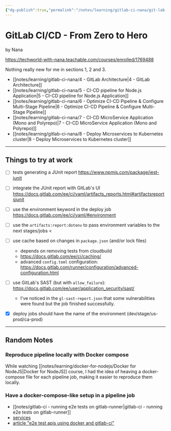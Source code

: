 ```yaml
---
{"dg-publish":true,"permalink":"/notes/learning/gitlab-ci-nana/git-lab-cicd-nana-course/","dgHomeLink":true,"dgPassFrontmatter":false,"dgShowBacklinks":true,"dgShowLocalGraph":true}
---
```


# GitLab CI/CD - From Zero to Hero

by Nana

<https://techworld-with-nana.teachable.com/courses/enrolled/1769488>

Nothing really new for me in sections 1, 2 and 3.

- [[notes/learning/gitlab-ci-nana/4 - GitLab Architecture|4 - GitLab Architecture]]
- [[notes/learning/gitlab-ci-nana/5 - CI-CD pipeline for Node.js Application|5 - CI-CD pipeline for Node.js Application]]
- [[notes/learning/gitlab-ci-nana/6 - Optimize CI-CD Pipeline & Configure Multi-Stage Pipeline|6 - Optimize CI-CD Pipeline & Configure Multi-Stage Pipeline]]
- [[notes/learning/gitlab-ci-nana/7 - CI-CD MicroService Application (Mono and Polyrepo)|7 - CI-CD MicroService Application (Mono and Polyrepo)]]
- [[notes/learning/gitlab-ci-nana/8 - Deploy Microservices to Kubernetes cluster|8 - Deploy Microservices to Kubernetes cluster]]


---

## Things to try at work

- [ ] tests generating a JUnit report <https://www.npmjs.com/package/jest-junit>
- [ ] integrate the JUnit report with GitLab's UI <https://docs.gitlab.com/ee/ci/yaml/artifacts_reports.html#artifactsreportsjunit>
- [ ] use the environment keyword in the deploy job <https://docs.gitlab.com/ee/ci/yaml/#environment>
- [ ] use the `artifacts:report:dotenv` to pass environment variables to the next stages/jobs <
- [ ] use cache based on changes in `package.json` (and/or lock files)
    - depends on removing tests from cloudbuild
    - <https://docs.gitlab.com/ee/ci/caching/>
    - advanced `config.toml` configuration: <https://docs.gitlab.com/runner/configuration/advanced-configuration.html>
- [ ] use GitLab's SAST (but with `allow_failure`): <https://docs.gitlab.com/ee/user/application_security/sast/>
    - I've noticed in the `gl-sast-report.json` that some vulnerabilities were found but the job finished successfully.

- [x] deploy jobs should have the name of the environment (dev/stage/us-prod/ca-prod)

---

## Random Notes

### Reproduce pipeline locally with Docker compose

While watching [[notes/learning/docker-for-nodejs/Docker for NodeJS|Docker for NodeJS]] course, I had the idea of heaving a docker-compose file for each pipeline job, making it easier to reproduce them locally.


### Have a docker-compose-like setup in a pipeline job

- [[notes/gitlab-ci - running e2e tests on gitlab-runner|gitlab-ci - running e2e tests on gitlab-runner]]
- [services](https://docs.gitlab.com/ee/ci/services/)
- [article "e2e test apis using docker and gitlab-ci"](https://medium.com/@datails/e2e-test-apis-using-docker-and-gitlab-ci-ebbd0209c7a9)
